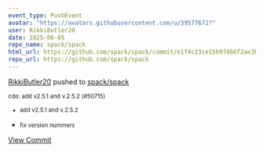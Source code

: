 ```yaml
---
event_type: PushEvent
avatar: "https://avatars.githubusercontent.com/u/39577672?"
user: RikkiButler20
date: 2025-06-05
repo_name: spack/spack
html_url: https://github.com/spack/spack/commit/e1f4c23ce15b97466f2ae3be59f6df9153fdfc63
repo_url: https://github.com/spack/spack
---
```


<a href='https://github.com/RikkiButler20' target='_blank'>RikkiButler20</a> pushed to <a href='https://github.com/spack/spack' target='_blank'>spack/spack</a>

<small>cdo: add v2.5.1 and v.2.5.2 (#50715)

* add v2.5.1 and v.2.5.2

* fix version nummers</small>

<a href='https://github.com/spack/spack/commit/e1f4c23ce15b97466f2ae3be59f6df9153fdfc63' target='_blank'>View Commit</a>